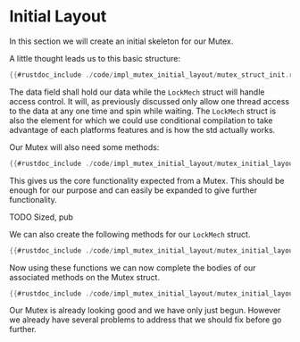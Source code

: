 # Initial Layout

In this section we will create an initial skeleton for our Mutex.

A little thought leads us to this basic structure:

```rust
{{#rustdoc_include ./code/impl_mutex_initial_layout/mutex_struct_init.rs}}
```

The data field shall hold our data while the `LockMech` struct will handle access control. It will, as previously discussed only allow one thread access to the data at any one time and spin while waiting. The `LockMech` struct is also the element for which we could use conditional compilation to take advantage of each platforms features and is how the std actually works.

Our Mutex will also need some methods:

```rust
{{#rustdoc_include ./code/impl_mutex_initial_layout/mutex_initial_layout.rs:here}}
```
This gives us the core functionality expected from a Mutex. This should be enough for our purpose and can easily be expanded to give further functionality.

TODO  Sized, pub

We can also create the following methods for our `LockMech` struct.

```rust
{{#rustdoc_include ./code/impl_mutex_initial_layout/mutex_initial_layout2.rs:here2}}
```

Now using these functions we can now complete the bodies of our associated methods on the Mutex struct.

```rust
{{#rustdoc_include ./code/impl_mutex_initial_layout/mutex_initial_layout2.rs:here}}
```

Our Mutex is already looking good and we have only just begun. However we already have several problems to address that we should fix before go further.
